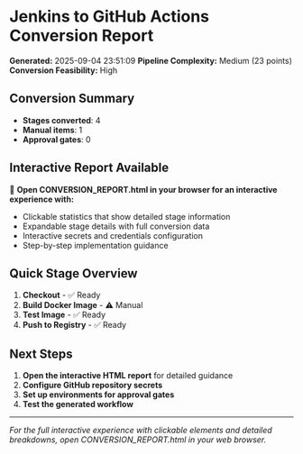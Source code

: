 # Jenkins to GitHub Actions Conversion Report

**Generated:** 2025-09-04 23:51:09
**Pipeline Complexity:** Medium (23 points)
**Conversion Feasibility:** High

## Conversion Summary
- **Stages converted**: 4
- **Manual items**: 1
- **Approval gates**: 0

## Interactive Report Available
📱 **Open CONVERSION_REPORT.html in your browser for an interactive experience with:**
- Clickable statistics that show detailed stage information
- Expandable stage details with full conversion data
- Interactive secrets and credentials configuration
- Step-by-step implementation guidance

## Quick Stage Overview

1. **Checkout**  - ✅ Ready
2. **Build Docker Image**  - ⚠️ Manual
3. **Test Image**  - ✅ Ready
4. **Push to Registry**  - ✅ Ready

## Next Steps
1. **Open the interactive HTML report** for detailed guidance
2. **Configure GitHub repository secrets**
3. **Set up environments for approval gates**
4. **Test the generated workflow**

---
*For the full interactive experience with clickable elements and detailed breakdowns, open CONVERSION_REPORT.html in your web browser.*